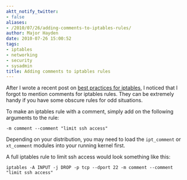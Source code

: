 ```yaml
---
aktt_notify_twitter:
- false
aliases:
- /2010/07/26/adding-comments-to-iptables-rules/
author: Major Hayden
date: 2010-07-26 15:00:52
tags:
- iptables
- networking
- security
- sysadmin
title: Adding comments to iptables rules
---
```


After I wrote a recent post on [best practices for iptables][1], I noticed that I forgot to mention comments for iptables rules. They can be extremely handy if you have some obscure rules for odd situations.

To make an iptables rule with a comment, simply add on the following arguments to the rule:

```
-m comment --comment "limit ssh access"
```

Depending on your distribution, you may need to load the `ipt_comment` or `xt_comment` modules into your running kernel first.

A full iptables rule to limit ssh access would look something like this:

```
iptables -A INPUT -j DROP -p tcp --dport 22 -m comment --comment "limit ssh access"
```

 [1]: http://rackerhacker.com/2010/04/12/best-practices-iptables/